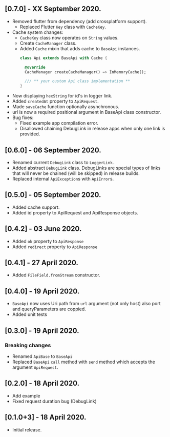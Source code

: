 ## [0.7.0] - XX September 2020.
- Removed flutter from dependency (add crossplatform support).
  - Replaced Flutter `Key` class with `CacheKey`.
- Cache system changes:
  - `CacheKey` class now operates on `String` values.
  - Create `CacheManager` class.
  - Added `Cache` mixin that adds cache to `BaseApi` instances.
    ```dart
    class Api extends BaseApi with Cache {

      @override
      CacheManager createCacheManager() => InMemoryCache();

      /// ** your custom Api class implementation **
    }
    ```
- Now displaying `hexString` for id's in logger link.
- Added `createdAt` property to `ApiRequest`. 
- Made `saveCache` function optionally asynchronous.
- url is now a required positional argument in BaseApi class constructor.
- Bug fixes:
  - Fixed example app compilation error.
  - Disallowed chaining DebugLink in release apps when only one link is provided.
## [0.6.0] - 06 September 2020.
- Renamed current `DebugLink` class to `LoggerLink`.
- Added abstract `DebugLink` class. DebugLinks are special types of links that will never be chained (will be skipped) in release builds. 
- Replaced internal `ApiException`s with `ApiError`s.
## [0.5.0] - 05 September 2020.
* Added cache support.
* Added id property to ApiRequest and ApiResponse objects.
## [0.4.2] - 03 June 2020.
* Added `ok` property to `ApiResponse`
* Added `redirect` property to `ApiResponse`
## [0.4.1] - 27 April 2020.
* Added `FileField.fromStream` constructor.
## [0.4.0] - 19 April 2020.
* `BaseApi` now uses Uri path from `url` argument (not only host) also port and queryParameters are coppied.
* Added unit tests
## [0.3.0] - 19 April 2020.
### Breaking changes
* Renamed `ApiBase` to `BaseApi`
* Replaced `BaseApi` `call` method with `send` method which accepts the argument `ApiRequest`.
## [0.2.0] - 18 April 2020.
* Add example
* Fixed request duration bug (DebugLink)
## [0.1.0+3] - 18 April 2020.
* Initial release.
